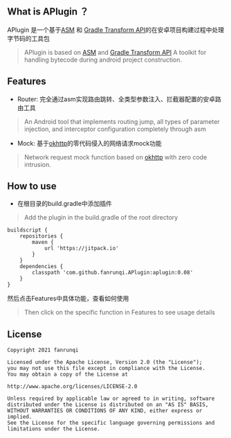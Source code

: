 ## What is APlugin ？

 APlugin 是一个基于[ASM](https://asm.ow2.io/) 和 [Gradle Transform API](http://tools.android.com/tech-docs/new-build-system/transform-api)的在安卓项目构建过程中处理字节码的工具包
 > APlugin is based on [ASM](https://asm.ow2.io/) and [Gradle Transform API](http://tools.android.com/tech-docs/new-build-system/transform-api) A toolkit for handling bytecode during android project construction.

## Features
+ Router: 完全通过asm实现路由跳转、全类型参数注入、拦截器配置的安卓路由工具
> An Android tool that implements routing jump, all types of parameter injection, and interceptor configuration completely through asm

+ Mock: 基于[okhttp](https://github.com/square/okhttp)的零代码侵入的网络请求mock功能
> Network request mock function based on [okhttp](https://github.com/square/okhttp) with zero code intrusion.

## How to use 
+ 在根目录的build.gradle中添加插件
> Add the plugin in the build.gradle of the root directory
```
buildscript {
    repositories {
        maven {
            url 'https://jitpack.io'
        }
    }
    dependencies {
        classpath 'com.github.fanrunqi.APlugin:aplugin:0.08'
    }
}

```
然后点击Features中具体功能，查看如何使用
> Then click on the specific function in Features to see usage details

## License

    Copyright 2021 fanrunqi

    Licensed under the Apache License, Version 2.0 (the "License");
    you may not use this file except in compliance with the License.
    You may obtain a copy of the License at

    http://www.apache.org/licenses/LICENSE-2.0

    Unless required by applicable law or agreed to in writing, software
    distributed under the License is distributed on an "AS IS" BASIS,
    WITHOUT WARRANTIES OR CONDITIONS OF ANY KIND, either express or implied.
    See the License for the specific language governing permissions and
    limitations under the License.
